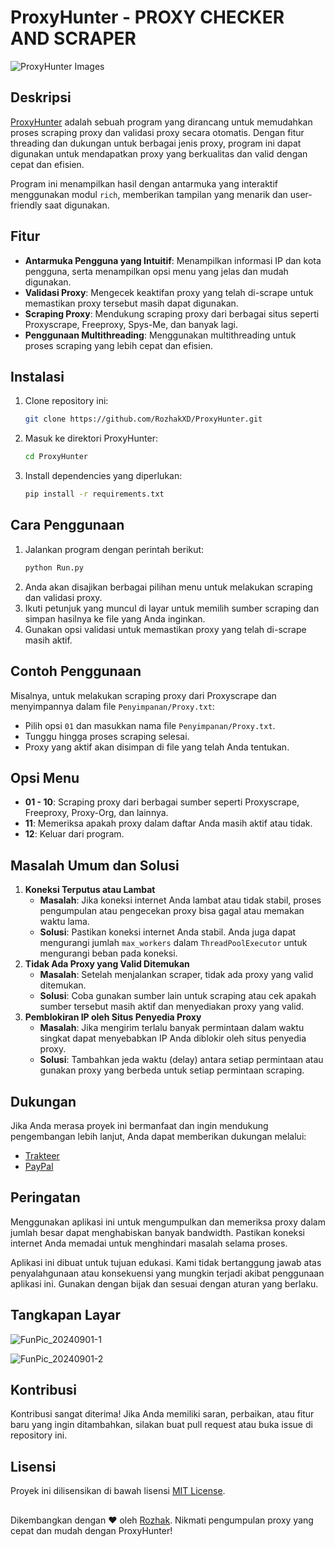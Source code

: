 # ProxyHunter - PROXY CHECKER AND SCRAPER
![ProxyHunter Images](https://github.com/user-attachments/assets/94136f6c-445d-44fa-ad50-d65f0830f13e)

## Deskripsi
[ProxyHunter](https://github.com/RozhakXD/ProxyHunter) adalah sebuah program yang dirancang untuk memudahkan proses scraping proxy dan validasi proxy secara otomatis. Dengan fitur threading dan dukungan untuk berbagai jenis proxy, program ini dapat digunakan untuk mendapatkan proxy yang berkualitas dan valid dengan cepat dan efisien.

Program ini menampilkan hasil dengan antarmuka yang interaktif menggunakan modul `rich`, memberikan tampilan yang menarik dan user-friendly saat digunakan.

## Fitur
- **Antarmuka Pengguna yang Intuitif**: Menampilkan informasi IP dan kota pengguna, serta menampilkan opsi menu yang jelas dan mudah digunakan.
- **Validasi Proxy**: Mengecek keaktifan proxy yang telah di-scrape untuk memastikan proxy tersebut masih dapat digunakan.
- **Scraping Proxy**: Mendukung scraping proxy dari berbagai situs seperti Proxyscrape, Freeproxy, Spys-Me, dan banyak lagi.
- **Penggunaan Multithreading**: Menggunakan multithreading untuk proses scraping yang lebih cepat dan efisien.

## Instalasi
1. Clone repository ini:
    ```bash
    git clone https://github.com/RozhakXD/ProxyHunter.git
    ```
2. Masuk ke direktori ProxyHunter:
    ```bash
    cd ProxyHunter
    ```
3. Install dependencies yang diperlukan:
    ```bash
    pip install -r requirements.txt
    ```

## Cara Penggunaan
1. Jalankan program dengan perintah berikut:
    ```bash
    python Run.py
    ```
3. Anda akan disajikan berbagai pilihan menu untuk melakukan scraping dan validasi proxy.
4. Ikuti petunjuk yang muncul di layar untuk memilih sumber scraping dan simpan hasilnya ke file yang Anda inginkan.
5. Gunakan opsi validasi untuk memastikan proxy yang telah di-scrape masih aktif.

## Contoh Penggunaan
Misalnya, untuk melakukan scraping proxy dari Proxyscrape dan menyimpannya dalam file `Penyimpanan/Proxy.txt`:

- Pilih opsi `01` dan masukkan nama file `Penyimpanan/Proxy.txt`.
- Tunggu hingga proses scraping selesai.
- Proxy yang aktif akan disimpan di file yang telah Anda tentukan.

## Opsi Menu
- **01 - 10**: Scraping proxy dari berbagai sumber seperti Proxyscrape, Freeproxy, Proxy-Org, dan lainnya.
- **11**: Memeriksa apakah proxy dalam daftar Anda masih aktif atau tidak.
- **12**: Keluar dari program.

## Masalah Umum dan Solusi
1. **Koneksi Terputus atau Lambat**
    - **Masalah**: Jika koneksi internet Anda lambat atau tidak stabil, proses pengumpulan atau pengecekan proxy bisa gagal atau memakan waktu lama.
    - **Solusi**: Pastikan koneksi internet Anda stabil. Anda juga dapat mengurangi jumlah `max_workers` dalam `ThreadPoolExecutor` untuk mengurangi beban pada koneksi.
2. **Tidak Ada Proxy yang Valid Ditemukan**
    - **Masalah**: Setelah menjalankan scraper, tidak ada proxy yang valid ditemukan.
    - **Solusi**: Coba gunakan sumber lain untuk scraping atau cek apakah sumber tersebut masih aktif dan menyediakan proxy yang valid.
3. **Pemblokiran IP oleh Situs Penyedia Proxy**
    - **Masalah**: Jika mengirim terlalu banyak permintaan dalam waktu singkat dapat menyebabkan IP Anda diblokir oleh situs penyedia proxy.
    - **Solusi**: Tambahkan jeda waktu (delay) antara setiap permintaan atau gunakan proxy yang berbeda untuk setiap permintaan scraping.

## Dukungan
Jika Anda merasa proyek ini bermanfaat dan ingin mendukung pengembangan lebih lanjut, Anda dapat memberikan dukungan melalui:

- [Trakteer](https://trakteer.id/rozhak_official/tip)
- [PayPal](https://paypal.me/rozhak9)

## Peringatan
Menggunakan aplikasi ini untuk mengumpulkan dan memeriksa proxy dalam jumlah besar dapat menghabiskan banyak bandwidth. Pastikan koneksi internet Anda memadai untuk menghindari masalah selama proses.

Aplikasi ini dibuat untuk tujuan edukasi. Kami tidak bertanggung jawab atas penyalahgunaan atau konsekuensi yang mungkin terjadi akibat penggunaan aplikasi ini. Gunakan dengan bijak dan sesuai dengan aturan yang berlaku.

## Tangkapan Layar
![FunPic_20240901-1](https://github.com/user-attachments/assets/e43aab98-ecc9-49f9-be7a-b2de92dec447)

![FunPic_20240901-2](https://github.com/user-attachments/assets/90492b39-6630-479e-9f6e-e97c4aa106f1)

## Kontribusi
Kontribusi sangat diterima! Jika Anda memiliki saran, perbaikan, atau fitur baru yang ingin ditambahkan, silakan buat pull request atau buka issue di repository ini.

## Lisensi
Proyek ini dilisensikan di bawah lisensi [MIT License](https://github.com/RozhakXD/ProxyHunter?tab=GPL-3.0-1-ov-file).

##
Dikembangkan dengan ❤️ oleh [Rozhak](https://github.com/RozhakXD). Nikmati pengumpulan proxy yang cepat dan mudah dengan ProxyHunter!
